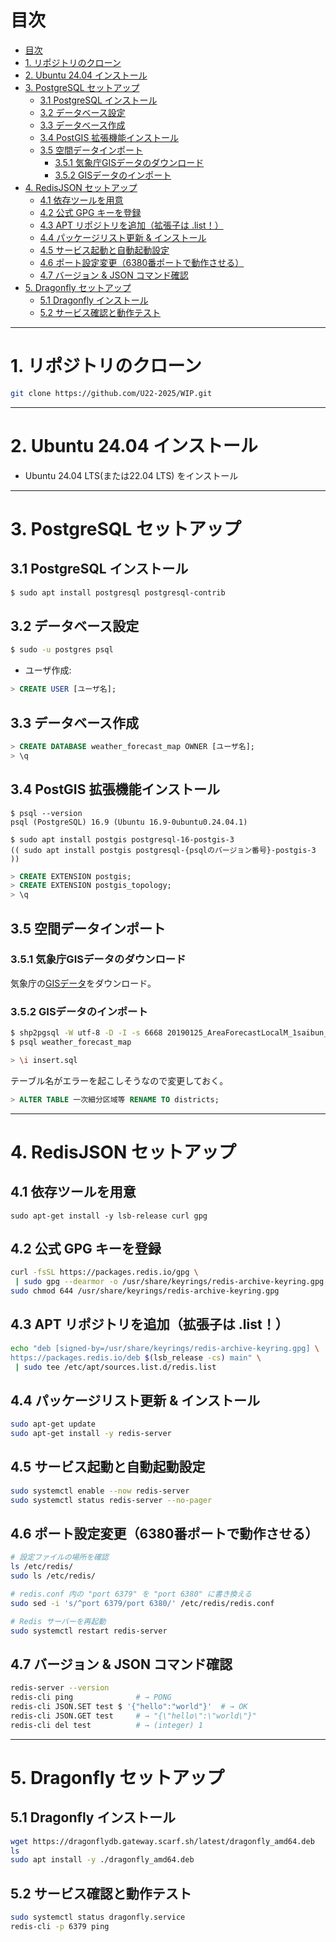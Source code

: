 # 目次
- [目次](#目次)
- [1. リポジトリのクローン](#1-リポジトリのクローン)
- [2. Ubuntu 24.04 インストール](#2-ubuntu-2404-インストール)
- [3. PostgreSQL セットアップ](#3-postgresql-セットアップ)
  - [3.1 PostgreSQL インストール](#31-postgresql-インストール)
  - [3.2 データベース設定](#32-データベース設定)
  - [3.3 データベース作成](#33-データベース作成)
  - [3.4 PostGIS 拡張機能インストール](#34-postgis-拡張機能インストール)
  - [3.5 空間データインポート](#35-空間データインポート)
    - [3.5.1 気象庁GISデータのダウンロード](#351-気象庁gisデータのダウンロード)
    - [3.5.2 GISデータのインポート](#352-gisデータのインポート)
- [4. RedisJSON セットアップ](#4-redisjson-セットアップ)
  - [4.1 依存ツールを用意](#41-依存ツールを用意)
  - [4.2 公式 GPG キーを登録](#42-公式-gpg-キーを登録)
  - [4.3 APT リポジトリを追加（拡張子は .list！）](#43-apt-リポジトリを追加拡張子は-list)
  - [4.4 パッケージリスト更新 \& インストール](#44-パッケージリスト更新--インストール)
  - [4.5 サービス起動と自動起動設定](#45-サービス起動と自動起動設定)
  - [4.6 ポート設定変更（6380番ポートで動作させる）](#46-ポート設定変更6380番ポートで動作させる)
  - [4.7 バージョン \& JSON コマンド確認](#47-バージョン--json-コマンド確認)
- [5. Dragonfly セットアップ](#5-dragonfly-セットアップ)
  - [5.1 Dragonfly インストール](#51-dragonfly-インストール)
  - [5.2 サービス確認と動作テスト](#52-サービス確認と動作テスト)

---

# 1. リポジトリのクローン
```bash
git clone https://github.com/U22-2025/WIP.git
```

---

# 2. Ubuntu 24.04 インストール
- Ubuntu 24.04 LTS(または22.04 LTS) をインストール

---

# 3. PostgreSQL セットアップ
## 3.1 PostgreSQL インストール
```bash
$ sudo apt install postgresql postgresql-contrib
```

## 3.2 データベース設定
```bash
$ sudo -u postgres psql
```
- ユーザ作成:
```sql
> CREATE USER [ユーザ名];
```

## 3.3 データベース作成
```sql
> CREATE DATABASE weather_forecast_map OWNER [ユーザ名];
> \q
```

## 3.4 PostGIS 拡張機能インストール
```
$ psql --version
psql (PostgreSQL) 16.9 (Ubuntu 16.9-0ubuntu0.24.04.1)

$ sudo apt install postgis postgresql-16-postgis-3
(( sudo apt install postgis postgresql-{psqlのバージョン番号}-postgis-3 ))
```

```sql
> CREATE EXTENSION postgis;
> CREATE EXTENSION postgis_topology;
> \q
```

## 3.5 空間データインポート
### 3.5.1 気象庁GISデータのダウンロード
気象庁の[GISデータ](https://www.data.jma.go.jp/developer/gis/20190125_AreaForecastLocalM_1saibun_GIS.zip)をダウンロード。
### 3.5.2 GISデータのインポート
```bash
$ shp2pgsql -W utf-8 -D -I -s 6668 20190125_AreaForecastLocalM_1saibun_GIS/一次細分区域等.shp > insert.sql
$ psql weather_forecast_map

> \i insert.sql
```
テーブル名がエラーを起こしそうなので変更しておく。
```sql
> ALTER TABLE 一次細分区域等 RENAME TO districts;
```

---

# 4. RedisJSON セットアップ
## 4.1 依存ツールを用意
```bashsudo apt-get update
sudo apt-get install -y lsb-release curl gpg
```
## 4.2 公式 GPG キーを登録
```bash
curl -fsSL https://packages.redis.io/gpg \
 | sudo gpg --dearmor -o /usr/share/keyrings/redis-archive-keyring.gpg
sudo chmod 644 /usr/share/keyrings/redis-archive-keyring.gpg
```
## 4.3 APT リポジトリを追加（拡張子は .list！）
```bash
echo "deb [signed-by=/usr/share/keyrings/redis-archive-keyring.gpg] \
https://packages.redis.io/deb $(lsb_release -cs) main" \
 | sudo tee /etc/apt/sources.list.d/redis.list
```
## 4.4 パッケージリスト更新 & インストール
```bash
sudo apt-get update
sudo apt-get install -y redis-server
```
## 4.5 サービス起動と自動起動設定
```bash
sudo systemctl enable --now redis-server
sudo systemctl status redis-server --no-pager
```

## 4.6 ポート設定変更（6380番ポートで動作させる）
```bash
# 設定ファイルの場所を確認
ls /etc/redis/
sudo ls /etc/redis/

# redis.conf 内の "port 6379" を "port 6380" に書き換える
sudo sed -i 's/^port 6379/port 6380/' /etc/redis/redis.conf

# Redis サーバーを再起動
sudo systemctl restart redis-server
```
## 4.7 バージョン & JSON コマンド確認
```bash
redis-server --version
redis-cli ping              # → PONG
redis-cli JSON.SET test $ '{"hello":"world"}'  # → OK
redis-cli JSON.GET test     # → "{\"hello\":\"world\"}"
redis-cli del test          # → (integer) 1
```

---

# 5. Dragonfly セットアップ
## 5.1 Dragonfly インストール
```bash
wget https://dragonflydb.gateway.scarf.sh/latest/dragonfly_amd64.deb
ls
sudo apt install -y ./dragonfly_amd64.deb
```

## 5.2 サービス確認と動作テスト
```bash
sudo systemctl status dragonfly.service
redis-cli -p 6379 ping
```